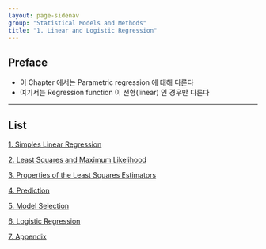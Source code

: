```yaml
---
layout: page-sidenav
group: "Statistical Models and Methods"
title: "1. Linear and Logistic Regression"
---
```


## Preface

- 이 Chapter 에서는 Parametric regression 에 대해 다룬다
- 여기서는 Regression function 이 선형(linear) 인 경우만 다룬다

---

## List

[1. Simples Linear Regression](https://sungbinlim.github.io/sl/docs/aos3/0101)

[2. Least Squares and Maximum Likelihood](https://sungbinlim.github.io/sl/docs/aos3/0102)

[3. Properties of the Least Squares Estimators](https://sungbinlim.github.io/sl/docs/aos3/0103)

[4. Prediction](https://sungbinlim.github.io/sl/docs/aos3/0104)

[5. Model Selection](https://sungbinlim.github.io/sl/docs/aos3/0105)

[6. Logistic Regression](https://sungbinlim.github.io/sl/docs/aos3/0106)

[7. Appendix](https://sungbinlim.github.io/sl/docs/aos3/0107)